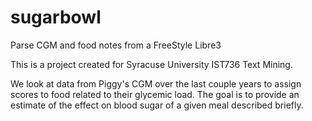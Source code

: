 # sugarbowl
Parse CGM and food notes from a FreeStyle Libre3

This is a project created for Syracuse University IST736 Text Mining.

We look at data from Piggy's CGM over the last couple years to assign scores to food related to their glycemic load. The goal is to provide an estimate of the effect on blood sugar of a given meal described briefly.
